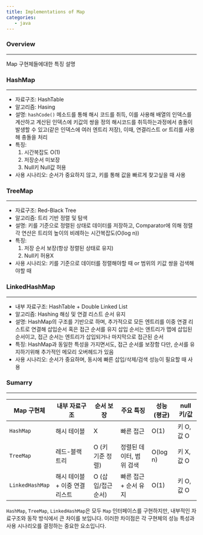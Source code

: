 ```yaml
---
title: Implementations of Map
categories:
   - java
---
```


### Overview
---

Map 구현체들에대한 특징 설명


### HashMap
---
- 자료구조: HashTable 
- 알고리즘: Hasing
- 설명: `hashCode()` 메소드를 통해 해시 코드를 취득, 이를 사용해 배열의 인덱스를 계산하고 계산된 인덱스에 키값의 쌍을 정의
    해시코드를 취득하는과정에서 충돌이 발생할 수 있고(같은 인덱스에 여러 엔트리 저장), 이때, 연결리스트 or 트리를 사용해 충돌을 처리
- 특징: 
    1. 시간복잡도 O(1)
    2. 저장순서 미보장
    3. Null키 Null값 허용
- 사용 시나리오:
    순서가 중요하지 않고, 키를 통해 값을 빠르게 찾고싶을 때 사용
    

### TreeMap
---
- 자료구조: Red-Black Tree
- 알고리즘: 트리 기반 정렬 및 탐색
- 설명: 키를 기준으로 정렬된 상태로 데이터를 저장하고, Comparator에 의해 정렬
    각 연산은 트리의 높이의 비례하는 시간복잡도(O(log n))
- 특징: 
    1. 저장 순서 보장(항상 정렬된 상태로 유지) 
    2. Null키 허용X
- 사용 시나리오:
    키를 기준으로 데이터를 정렬해야할 때 or 범위의 키값 쌍을 검색해야할 때

### LinkedHashMap
---
- 내부 자료구조: HashTable + Double Linked List
- 알고리즘: Hashing 해싱 및 연결 리스트 순서 유지
- 설명: HashMap의 구조를 기반으로 하며, 추가적으로 모든 엔트리를 이중 연결 리스트로 연결해 삽입순서 혹은 접근 순서를 유지
    삽입 순서는 엔트리가 맵에 삽입된 순서이고, 접근 순서는 엔트리가 삽입되거나 마지막으로 접근된 순서
- 특징:
    HashMap과 동일한 특성을 가지면서도, 접근 순서를 보장함
    다만, 순서를 유지하기위해 추가적인 메모리 오버헤드가 있음
- 사용 시나리오: 순서가 중요하며, 동시에 빠른 삽입/삭제/검색 성능이 필요할 때 사용


### Sumarry
---

| Map 구현체 | 내부 자료구조 | 순서 보장 | 주요 특징 | 성능 (평균) | null 키/값 |
|---|---|---|---|---|---|
| `HashMap` | 해시 테이블 | X | 빠른 접근 | O(1) | 키 O, 값 O |
| `TreeMap` | 레드-블랙 트리 | O (키 기준 정렬) | 정렬된 데이터, 범위 검색 | O(log n) | 키 X, 값 O |
| `LinkedHashMap` | 해시 테이블 + 이중 연결 리스트 | O (삽입/접근 순서) | 빠른 접근 + 순서 유지 | O(1) | 키 O, 값 O |


`HashMap`, `TreeMap`, `LinkedHashMap`은 모두 `Map` 인터페이스를 구현하지만, 내부적인 자료구조와 동작 방식에서 큰 차이를 보입니다. 
이러한 차이점은 각 구현체의 성능 특성과 사용 시나리오를 결정하는 중요한 요소입니다.
